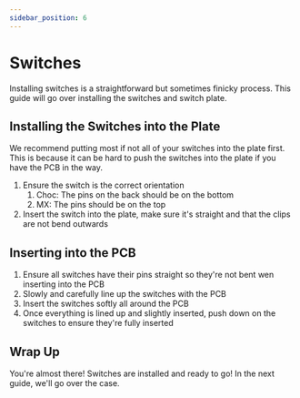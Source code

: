```yaml
---
sidebar_position: 6
---
```


# Switches

Installing switches is a straightforward but sometimes finicky process. This guide will go over installing the switches and switch plate.

## Installing the Switches into the Plate

We recommend putting most if not all of your switches into the plate first. This is because it can be hard to push the switches into the plate if you have the PCB in the way.

1. Ensure the switch is the correct orientation
   1. Choc: The pins on the back should be on the bottom
   2. MX: The pins should be on the top
2. Insert the switch into the plate, make sure it's straight and that the clips are not bend outwards

## Inserting into the PCB

1. Ensure all switches have their pins straight so they're not bent wen inserting into the PCB
2. Slowly and carefully line up the switches with the PCB
3. Insert the switches softly all around the PCB
4. Once everything is lined up and slightly inserted, push down on the switches to ensure they're fully inserted

## Wrap Up

You're almost there! Switches are installed and ready to go! In the next guide, we'll go over the case.
